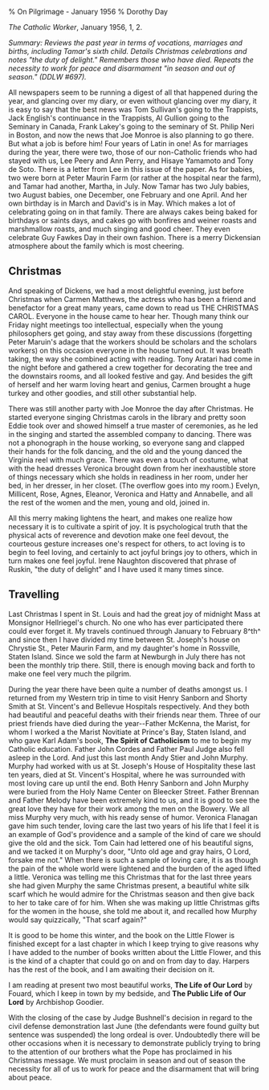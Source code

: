 % On Pilgrimage - January 1956
% Dorothy Day

*The Catholic Worker*, January 1956, 1, 2.

*Summary: Reviews the past year in terms of vocations, marriages and
births, including Tamar's sixth child. Details Christmas celebrations
and notes "the duty of delight." Remembers those who have died. Repeats
the necessity to work for peace and disarmament "in season and out of
season." (DDLW \#697).*

All newspapers seem to be running a digest of all that happened during
the year, and glancing over my diary, or even without glancing over my
diary, it is easy to say that the best news was Tom Sullivan's going to
the Trappists, Jack English's continuance in the Trappists, Al Gullion
going to the Seminary in Canada, Frank Lakey's going to the seminary of
St. Philip Neri in Boston, and now the news that Joe Monroe is also
planning to go there. But what a job is before him! Four years of Latin
in one! As for marriages during the year, there were two, those of our
non-Catholic friends who had stayed with us, Lee Peery and Ann Perry,
and Hisaye Yamamoto and Tony de Soto. There is a letter from Lee in this
issue of the paper. As for babies, two were born at Peter Maurin Farm
(or rather at the hospital near the farm), and Tamar had another,
Martha, in July. Now Tamar has two July babies, two August babies, one
December, one February and one April. And her own birthday is in March
and David's is in May. Which makes a lot of celebrating going on in that
family. There are always cakes being baked for birthdays or saints days,
and cakes go with bonfires and weiner roasts and marshmallow roasts, and
much singing and good cheer. They even celebrate Guy Fawkes Day in their
own fashion. There is a merry Dickensian atmosphere about the family
which is most cheering.

Christmas
---------

And speaking of Dickens, we had a most delightful evening, just before
Christmas when Carmen Matthews, the actress who has been a friend and
benefactor for a great many years, came down to read us THE CHRISTMAS
CAROL. Everyone in the house came to hear her. Though many think our
Friday night meetings too intellectual, especially when the young
philosophers get going, and stay away from these discussions (forgetting
Peter Maruin's adage that the workers should be scholars and the
scholars workers) on this occasion everyone in the house turned out. It
was breath taking, the way she combined acting with reading. Tony
Aratari had come in the night before and gathered a crew together for
decorating the tree and the downstairs rooms, and all looked festive and
gay. And besides the gift of herself and her warm loving heart and
genius, Carmen brought a huge turkey and other goodies, and still other
substantial help.

There was still another party with Joe Monroe the day after Christmas.
He started everyone singing Christmas carols in the library and pretty
soon Eddie took over and showed himself a true master of ceremonies, as
he led in the singing and started the assembled company to dancing.
There was not a phonograph in the house working, so everyone sang and
clapped their hands for the folk dancing, and the old and the young
danced the Virginia reel with much grace. There was even a touch of
costume, what with the head dresses Veronica brought down from her
inexhaustible store of things necessary which she holds in readiness in
her room, under her bed, in her dresser, in her closet. (The overflow
goes into my room.) Evelyn, Millicent, Rose, Agnes, Eleanor, Veronica
and Hatty and Annabelle, and all the rest of the women and the men,
young and old, joined in.

All this merry making lightens the heart, and makes one realize how
necessary it is to cultivate a spirit of joy. It is psychological truth
that the physical acts of reverence and devotion make one feel devout,
the courteous gesture increases one's respect for others, to act loving
is to begin to feel loving, and certainly to act joyful brings joy to
others, which in turn makes one feel joyful. Irene Naughton discovered
that phrase of Ruskin, "the duty of delight" and I have used it many
times since.

Travelling
----------

Last Christmas I spent in St. Louis and had the great joy of midnight
Mass at Monsignor Hellriegel's church. No one who has ever participated
there could ever forget it. My travels continued through January to
February 8^th^ and since then I have divided my time between St.
Joseph's house on Chrystie St., Peter Maurin Farm, and my daughter's
home in Rossville, Staten Island. Since we sold the farm at Newburgh in
July there has not been the monthly trip there. Still, there is enough
moving back and forth to make one feel very much the pilgrim.

During the year there have been quite a number of deaths amongst us. I
returned from my Western trip in time to visit Henry Sanborn and Shorty
Smith at St. Vincent's and Bellevue Hospitals respectively. And they
both had beautiful and peaceful deaths with their friends near them.
Three of our priest friends have died during the year--Father McKenna,
the Marist, for whom I worked a the Marist Novitiate at Prince's Bay,
Staten Island, and who gave Karl Adam's book, **The Spirit of
Catholicism** to me to begin my Catholic education. Father John Cordes
and Father Paul Judge also fell asleep in the Lord. And just this last
month Andy Stier and John Murphy. Murphy had worked with us at St.
Joseph's House of Hospitality these last ten years, died at St.
Vincent's Hospital, where he was surrounded with most loving care up
until the end. Both Henry Sanborn and John Murphy were buried from the
Holy Name Center on Bleecker Street. Father Brennan and Father Melody
have been extremely kind to us, and it is good to see the great love
they have for their work among the men on the Bowery. We all miss Murphy
very much, with his ready sense of humor. Veronica Flanagan gave him
such tender, loving care the last two years of his life that I feel it
is an example of God's providence and a sample of the kind of care we
should give the old and the sick. Tom Cain had lettered one of his
beautiful signs, and we tacked it on Murphy's door, "Unto old age and
gray hairs, O Lord, forsake me not." When there is such a sample of
loving care, it is as though the pain of the whole world were lightened
and the burden of the aged lifted a little. Veronica was telling me this
Christmas that for the last three years she had given Murphy the same
Christmas present, a beautiful white silk scarf which he would admire
for the Christmas season and then give back to her to take care of for
him. When she was making up little Christmas gifts for the women in the
house, she told me about it, and recalled how Murphy would say
quizzically, "That scarf again?"

It is good to be home this winter, and the book on the Little Flower is
finished except for a last chapter in which I keep trying to give
reasons why I have added to the number of books written about the Little
Flower, and this is the kind of a chapter that could go on and on from
day to day. Harpers has the rest of the book, and I am awaiting their
decision on it.

I am reading at present two most beautiful works, **The Life of Our
Lord** by Fouard, which I keep in town by my bedside, and **The Public
Life of Our Lord** by Archbishop Goodier.

With the closing of the case by Judge Bushnell's decision in regard to
the civil defense demonstration last June (the defendants were found
guilty but sentence was suspended) the long ordeal is over. Undoubtedly
there will be other occasions when it is necessary to demonstrate
publicly trying to bring to the attention of our brothers what the Pope
has proclaimed in his Christmas message. We must proclaim in season and
out of season the necessity for all of us to work for peace and the
disarmament that will bring about peace.
